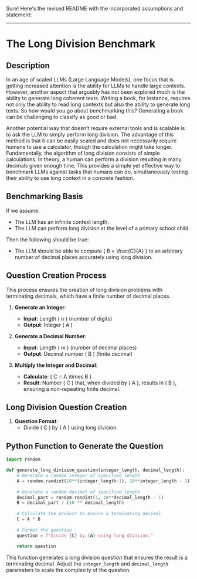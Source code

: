 Sure! Here's the revised README with the incorporated assumptions and statement:

---

# The Long Division Benchmark

## Description

In an age of scaled LLMs (Large Language Models), one focus that is getting increased attention is the ability for LLMs to handle large contexts. However, another aspect that arguably has not been explored much is the ability to generate long coherent texts. Writing a book, for instance, requires not only the ability to read long contexts but also the ability to generate long texts. So how would you go about benchmarking this? Generating a book can be challenging to classify as good or bad.

Another potential way that doesn’t require external tools and is scalable is to ask the LLM to simply perform long division. The advantage of this method is that it can be easily scaled and does not necessarily require humans to use a calculator, though the calculation might take longer. Fundamentally, the algorithm of long division consists of simple calculations. In theory, a human can perform a division resulting in many decimals given enough time. This provides a simple yet effective way to benchmark LLMs against tasks that humans can do, simultaneously testing their ability to use long context in a concrete fashion.

## Benchmarking Basis

If we assume:
- The LLM has an infinite context length.
- The LLM can perform long division at the level of a primary school child.

Then the following should be true:
- The LLM should be able to compute \( B = \frac{C}{A} \) to an arbitrary number of decimal places accurately using long division.

## Question Creation Process

This process ensures the creation of long division problems with terminating decimals, which have a finite number of decimal places.

1. **Generate an Integer**:
   - **Input**: Length \( n \) (number of digits)
   - **Output**: Integer \( A \)

2. **Generate a Decimal Number**:
   - **Input**: Length \( m \) (number of decimal places)
   - **Output**: Decimal number \( B \) (finite decimal)

3. **Multiply the Integer and Decimal**:
   - **Calculate**: \( C = A \times B \)
   - **Result**: Number \( C \) that, when divided by \( A \), results in \( B \), ensuring a non-repeating finite decimal.

## Long Division Question Creation

1. **Question Format**:
   - Divide \( C \) by \( A \) using long division.

## Python Function to Generate the Question

```python
import random

def generate_long_division_question(integer_length, decimal_length):
    # Generate a random integer of specified length
    A = random.randint(10**(integer_length-1), 10**integer_length - 1)
    
    # Generate a random decimal of specified length
    decimal_part = random.randint(1, 10**decimal_length - 1)
    B = decimal_part / (10 ** decimal_length)
    
    # Calculate the product to ensure a terminating decimal
    C = A * B
    
    # Format the question
    question = f"Divide {C} by {A} using long division."
    
    return question
```

This function generates a long division question that ensures the result is a terminating decimal. Adjust the `integer_length` and `decimal_length` parameters to scale the complexity of the question.

